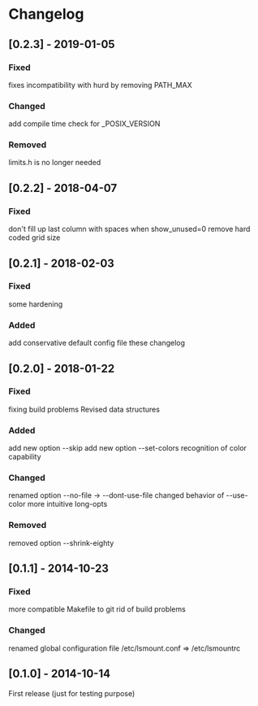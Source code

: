 # Changelog

## [0.2.3] - 2019-01-05
### Fixed
fixes incompatibility with hurd by removing PATH_MAX 
### Changed
add compile time check for _POSIX_VERSION
### Removed
limits.h is no longer needed

## [0.2.2] - 2018-04-07
### Fixed
don't fill up last column with spaces when show_unused=0
remove hard coded grid size

## [0.2.1] - 2018-02-03
### Fixed
some hardening
### Added
add conservative default config file
these changelog

## [0.2.0] - 2018-01-22
### Fixed
fixing build problems
Revised data structures

### Added
add new option --skip
add new option --set-colors
recognition of color capability

### Changed
renamed option --no-file -> --dont-use-file
changed behavior of --use-color
more intuitive long-opts

### Removed
removed option --shrink-eighty

## [0.1.1] - 2014-10-23
### Fixed
more compatible Makefile to git rid of build problems

### Changed
renamed global configuration file /etc/lsmount.conf => /etc/lsmountrc

## [0.1.0] - 2014-10-14
First release (just for testing purpose)

